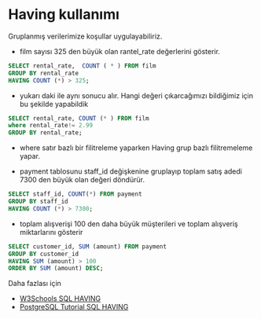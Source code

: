 # Having kullanımı

Gruplanmış verilerimize koşullar uygulayabiliriz.

- film sayısı 325 den büyük olan rantel_rate değerlerini gösterir.
``` SQL
SELECT rental_rate,  COUNT ( * ) FROM film
GROUP BY rental_rate
HAVING COUNT (*) > 325;
```
- yukarı daki ile aynı sonucu alır. Hangi değeri çıkarcağımızı bildiğimiz için bu şekilde yapabildik
``` SQL
SELECT rental_rate, COUNT (* ) FROM film
where rental_rate!= 2.99
GROUP BY rental_rate;
```
- where satır bazlı bir filitreleme yaparken Having grup bazlı filitremeleme yapar.

- payment tablosunu staff_id değişkenine gruplayıp toplam satış adedi 7300 den büyük olan değeri döndürür.
``` SQL
SELECT staff_id, COUNT(*) FROM payment
GROUP BY staff_id
HAVING COUNT (*) > 7300;
```

- toplam alışverişi 100 den daha büyük müşterileri ve toplam alışveriş miktarlarını gösterir
``` SQL
SELECT customer_id, SUM (amount) FROM payment
GROUP BY customer_id
HAVING SUM (amount) > 100
ORDER BY SUM (amount) DESC;
 ```
 
Daha fazlası için

- [W3Schools SQL HAVING]( https://www.w3schools.com/sql/sql_having.asp)
- [PostgreSQL Tutorial SQL HAVING]( https://www.postgresqltutorial.com/postgresql-tutorial/postgresql-having/)